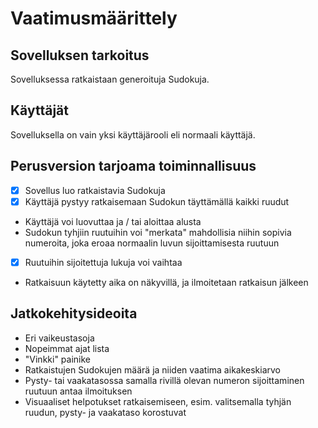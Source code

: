 # Vaatimusmäärittely
## Sovelluksen tarkoitus
Sovelluksessa ratkaistaan generoituja Sudokuja.
## Käyttäjät
Sovelluksella on vain yksi käyttäjärooli eli normaali käyttäjä.
## Perusversion tarjoama toiminnallisuus
* [x] Sovellus luo ratkaistavia Sudokuja			
* [x] Käyttäjä pystyy ratkaisemaan Sudokun täyttämällä kaikki ruudut
* Käyttäjä voi luovuttaa ja / tai aloittaa alusta
* Sudokun tyhjiin ruutuihin voi "merkata" mahdollisia niihin sopivia numeroita, joka eroaa normaalin luvun sijoittamisesta ruutuun
* [x] Ruutuihin sijoitettuja lukuja voi vaihtaa
* Ratkaisuun käytetty aika on näkyvillä, ja ilmoitetaan ratkaisun jälkeen
## Jatkokehitysideoita
* Eri vaikeustasoja
* Nopeimmat ajat lista
* "Vinkki" painike
* Ratkaistujen Sudokujen määrä ja niiden vaatima aikakeskiarvo
* Pysty- tai vaakatasossa samalla rivillä olevan numeron sijoittaminen ruutuun antaa ilmoituksen
* Visuaaliset helpotukset ratkaisemiseen, esim. valitsemalla tyhjän ruudun, pysty- ja vaakataso korostuvat
